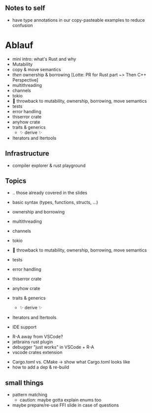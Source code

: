 ## Notes to self

- have type annotations in our copy-pasteable examples to reduce confusion


# Ablauf

- mini intro: what's Rust and why
- Mutability
- copy & move semantics
- *then* ownership & borrowing [Lotte: PR for Rust part ~> Then C++ Perspective]
- multithreading
- channels
- tokio
- 👀 throwback to mutability, ownership, borrowing, move semantics
- tests
- error handling
- thiserror crate
- anyhow crate
- traits & generics
    * ✨ derive ✨
- Iterators and Itertools


## Infrastructure

- compiler explorer & rust playground


## Topics

- .. those already covered in the slides

- basic syntax (types, functions, structs, ...)
- ownership and borrowing
- multithreading
- channels
- tokio
- 👀 throwback to mutability, ownership, borrowing, move semantics
- tests
- error handling
- thiserror crate
- anyhow crate
- traits & generics
    * ✨ derive ✨
- Iterators and Itertools
- IDE support
* R-A away from VSCode?
* jetbrains rust plugin
* debugger "just works" in VSCode + R-A
* vscode crates extension
- Cargo.toml vs. CMake
-> show what Cargo.toml looks like
- how to add a dep & re-build

## small things

- pattern matching
    - caution: maybe gotta explain enums too
- maybe prepare/re-use FFI slide in case of questions
